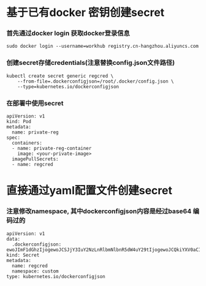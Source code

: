 # 基于已有docker 密钥创建secret
### 首先通过docker login 获取docker登录信息
```
sudo docker login --username=workhub registry.cn-hangzhou.aliyuncs.com
```

### 创建secret存储credentials(注意替换config.json文件路径)
```
kubectl create secret generic regcred \
    --from-file=.dockerconfigjson=/root/.docker/config.json \
    --type=kubernetes.io/dockerconfigjson
```

### 在部署中使用secret
```
apiVersion: v1
kind: Pod
metadata:
  name: private-reg
spec:
  containers:
  - name: private-reg-container
    image: <your-private-image>
  imagePullSecrets:
  - name: regcred
```

# 直接通过yaml配置文件创建secret
### 注意修改namespace, 其中dockerconfigjson内容是经过base64 编码过的
```
apiVersion: v1
data:
  .dockerconfigjson: ewoJImF1dGhzIjogewoJCSJjY3IuY2NzLnRlbmNlbnR5dW4uY29tIjogewoJCQkiYXV0aCI6ICJNVEF3TURBME1qSTRNekUwT25kdmNtdG9kV0l0TWpBeE5nPT0iCgkJfSwKCQkicmVnaXN0cnkuY24taGFuZ3pob3UuYWxpeXVuY3MuY29tIjogewoJCQkiYXV0aCI6ICJkMjl5YTJoMVlqcGtiMk5yWlhJdGQyOXlhMmgxWWkweU1ERTUiCgkJfQoJfSwKCSJIdHRwSGVhZGVycyI6IHsKCQkiVXNlci1BZ2VudCI6ICJEb2NrZXItQ2xpZW50LzE4LjA5LjIgKGxpbnV4KSIKCX0KfQ==
kind: Secret
metadata:
  name: regcred
  namespace: custom
type: kubernetes.io/dockerconfigjson
```